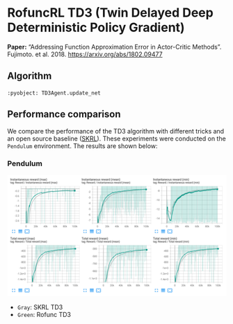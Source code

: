 # RofuncRL TD3 (Twin Delayed Deep Deterministic Policy Gradient)

**Paper:** “Addressing Function Approximation Error in Actor-Critic Methods”. Fujimoto. et al. 2018. https://arxiv.org/abs/1802.09477

## Algorithm 

```{literalinclude} ../../../../rofunc/learning/RofuncRL/agents/online/td3_agent.py
:pyobject: TD3Agent.update_net
```

## Performance comparison

We compare the performance of the TD3 algorithm with different tricks and an open source baseline 
([SKRL](https://github.com/Toni-SM/skrl/tree/main)). These experiments were conducted on the `Pendulum` environment. 
The results are shown below:

### Pendulum
![Pendulum](../../../img/RofuncTD3_Pendulum_perf.png)
- `Gray`: SKRL TD3
- `Green`: Rofunc TD3
